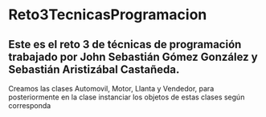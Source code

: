 # Reto3TecnicasProgramacion
Este es el reto 3 de técnicas de programación trabajado por John Sebastián Gómez González y Sebastián Aristizábal Castañeda.
----------------------------------------------------------------------------------------------------------------------------
Creamos las clases Automovil, Motor, Llanta y Vendedor, para posteriormente en la clase instanciar los objetos de estas clases según corresponda
